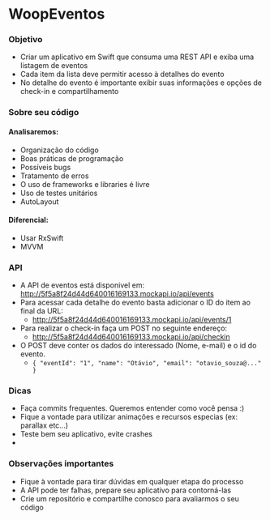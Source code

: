 # WoopEventos
### Objetivo
- Criar um aplicativo em Swift que consuma uma REST API e exiba uma listagem de eventos
- Cada item da lista deve permitir acesso à detalhes do evento
- No detalhe do evento é importante exibir suas informações e opções de check-in e compartilhamento

### Sobre seu código
#### Analisaremos:
- Organização do código
- Boas práticas de programação
- Possíveis bugs
- Tratamento de erros
- O uso de frameworks e libraries é livre
- Uso de testes unitários
- AutoLayout

#### Diferencial:
- Usar RxSwift
- MVVM

### API
- A API de eventos está disponivel em:
http://5f5a8f24d44d640016169133.mockapi.io/api/events
- Para acessar cada detalhe do evento basta adicionar o ID do item ao final da URL:
  -  http://5f5a8f24d44d640016169133.mockapi.io/api/events/1
- Para realizar o check-in faça um POST no seguinte endereço:
  - http://5f5a8f24d44d640016169133.mockapi.io/api/checkin
- O POST deve conter os dados do interessado (Nome, e-mail) e o id do evento. 
  - ```{ "eventId": "1", "name": "Otávio", "email": "otavio_souza@..." }```

### Dicas
- Faça commits frequentes. Queremos entender como você pensa :)
- Fique a vontade para utilizar animações e recursos especias (ex: parallax etc...)
- Teste bem seu aplicativo, evite crashes
- 
### Observações importantes
- Fique à vontade para tirar dúvidas em qualquer etapa do processo
- A API pode ter falhas, prepare seu aplicativo para contorná-las
- Crie um repositório e compartilhe conosco para avaliarmos o seu código
